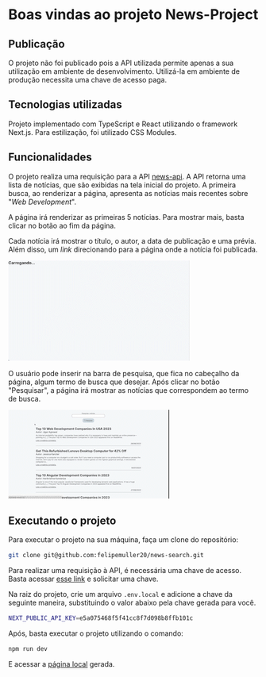 # Boas vindas ao projeto News-Project

## Publicação

O projeto não foi publicado pois a API utilizada permite apenas a sua utilização em ambiente de desenvolvimento. Utilizá-la em ambiente de produção necessita uma chave de acesso paga.

## Tecnologias utilizadas

Projeto implementado com TypeScript e React utilizando o framework Next.js. Para estilização, foi utilizado CSS Modules.

## Funcionalidades

O projeto realiza uma requisição para a API [news-api](https://newsapi.org/). A API retorna uma lista de notícias, que são exibidas na tela inicial do projeto. A primeira busca, ao renderizar a página, apresenta as notícias mais recentes sobre "_Web Development_".

A página irá renderizar as primeiras 5 notícias. Para mostrar mais, basta clicar no botão ao fim da página.

Cada notícia irá mostrar o título, o autor, a data de publicação e uma prévia. Além disso, um _link_ direcionando para a página onde a notícia foi publicada.

![Gif inicial](/public/inicio.gif)

O usuário pode inserir na barra de pesquisa, que fica no cabeçalho da página, algum termo de busca que desejar. Após clicar no botão "Pesquisar", a página irá mostrar as notícias que correspondem ao termo de busca.

![Gif busca](/public/search.gif)

## Executando o projeto

Para executar o projeto na sua máquina, faça um clone do repositório:

```bash
git clone git@github.com:felipemuller20/news-search.git
```

Para realizar uma requisição à API, é necessária uma chave de acesso. Basta acessar [esse link](https://newsapi.org/) e solicitar uma chave.

Na raiz do projeto, crie um arquivo `.env.local` e adicione a chave da seguinte maneira, substituindo o valor abaixo pela chave gerada para você.

```bash
NEXT_PUBLIC_API_KEY=e5a075468f5f41cc8f7d098b8ffb101c
```

Após, basta executar o projeto utilizando o comando:

```bash
npm run dev
```

E acessar a [página local](http://localhost:3000) gerada.
